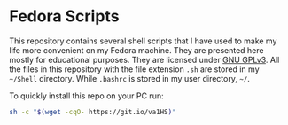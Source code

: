 Fedora Scripts
==================

This repository contains several shell scripts that I have used to make
my life more convenient on my Fedora machine. They are presented here mostly for educational purposes. They are licensed under [GNU GPLv3](https://github.com/fusion809/fedora-scripts/blob/master/LICENSE). All the files in this repository with the file extension `.sh` are stored in my `~/Shell` directory. While `.bashrc` is stored in my user directory, `~/`.

To quickly install this repo on your PC run:

```bash
sh -c "$(wget -cqO- https://git.io/va1HS)"
```
